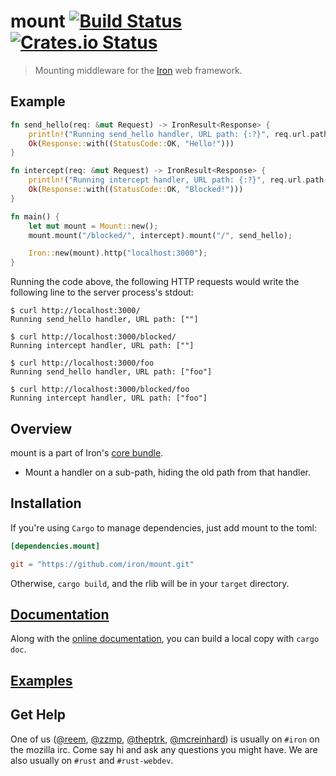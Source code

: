 mount [![Build Status](https://secure.travis-ci.org/iron/mount.png?branch=master)](https://travis-ci.org/iron/mount) [![Crates.io Status](https://meritbadge.herokuapp.com/mount)](https://crates.io/crates/mount)
====

> Mounting middleware for the [Iron](https://github.com/iron/iron) web framework.

## Example

```rust
fn send_hello(req: &mut Request) -> IronResult<Response> {
    println!("Running send_hello handler, URL path: {:?}", req.url.path());
    Ok(Response::with((StatusCode::OK, "Hello!")))
}

fn intercept(req: &mut Request) -> IronResult<Response> {
    println!("Running intercept handler, URL path: {:?}", req.url.path());
    Ok(Response::with((StatusCode::OK, "Blocked!")))
}

fn main() {
    let mut mount = Mount::new();
    mount.mount("/blocked/", intercept).mount("/", send_hello);

    Iron::new(mount).http("localhost:3000");
}
```

Running the code above, the following HTTP requests would write the following line to the server process's stdout:

```
$ curl http://localhost:3000/
Running send_hello handler, URL path: [""]

$ curl http://localhost:3000/blocked/
Running intercept handler, URL path: [""]

$ curl http://localhost:3000/foo
Running send_hello handler, URL path: ["foo"]

$ curl http://localhost:3000/blocked/foo
Running intercept handler, URL path: ["foo"]
```

## Overview

mount is a part of Iron's [core bundle](https://github.com/iron/common).

- Mount a handler on a sub-path, hiding the old path from that handler.

## Installation

If you're using `Cargo` to manage dependencies, just add mount to the toml:

```toml
[dependencies.mount]

git = "https://github.com/iron/mount.git"
```

Otherwise, `cargo build`, and the rlib will be in your `target` directory.

## [Documentation](http://ironframework.io/doc/mount/)

Along with the [online documentation](http://ironframework.io/doc/mount),
you can build a local copy with `cargo doc`.

## [Examples](/examples)

## Get Help

One of us ([@reem](https://github.com/reem/), [@zzmp](https://github.com/zzmp/),
[@theptrk](https://github.com/theptrk/), [@mcreinhard](https://github.com/mcreinhard))
is usually on `#iron` on the mozilla irc. Come say hi and ask any questions you might have.
We are also usually on `#rust` and `#rust-webdev`.
